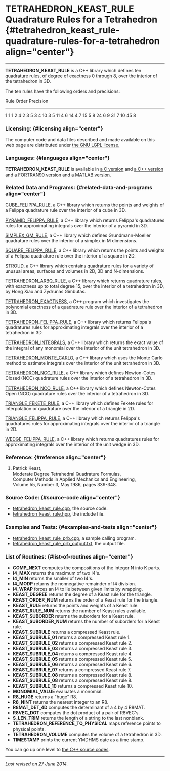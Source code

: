 TETRAHEDRON\_KEAST\_RULE\
Quadrature Rules for a Tetrahedron {#tetrahedron_keast_rule-quadrature-rules-for-a-tetrahedron align="center"}
==================================

------------------------------------------------------------------------

**TETRAHEDRON\_KEAST\_RULE** is a C++ library which defines ten
quadrature rules, of degree of exactness 0 through 8, over the interior
of the tetrahedron in 3D.

The ten rules have the following orders and precisions:

  Rule   Order   Precision
  ------ ------- -----------
  1      1       1
  2      4       2
  3      5       3
  4      10      3
  5      11      4
  6      14      4
  7      15      5
  8      24      6
  9      31      7
  10     45      8

### Licensing: {#licensing align="center"}

The computer code and data files described and made available on this
web page are distributed under [the GNU LGPL
license.](../../txt/gnu_lgpl.txt)

### Languages: {#languages align="center"}

**TETRAHEDRON\_KEAST\_RULE** is available in [a C
version](../../c_src/tetrahedron_keast_rule/tetrahedron_keast_rule.md)
and [a C++
version](../../master/tetrahedron_keast_rule/tetrahedron_keast_rule.md)
and [a FORTRAN90
version](../../f_src/tetrahedron_keast_rule/tetrahedron_keast_rule.md)
and [a MATLAB
version](../../m_src/tetrahedron_keast_rule/tetrahedron_keast_rule.md).

### Related Data and Programs: {#related-data-and-programs align="center"}

[CUBE\_FELIPPA\_RULE](../../master/cube_felippa_rule/cube_felippa_rule.md),
a C++ library which returns the points and weights of a Felippa
quadrature rule over the interior of a cube in 3D.

[PYRAMID\_FELIPPA\_RULE](../../master/pyramid_felippa_rule/pyramid_felippa_rule.md),
a C++ library which returns Felippa's quadratures rules for
approximating integrals over the interior of a pyramid in 3D.

[SIMPLEX\_GM\_RULE](../../master/simplex_gm_rule/simplex_gm_rule.md),
a C++ library which defines Grundmann-Moeller quadrature rules over the
interior of a simplex in M dimensions.

[SQUARE\_FELIPPA\_RULE](../../master/square_felippa_rule/square_felippa_rule.md),
a C++ library which returns the points and weights of a Felippa
quadrature rule over the interior of a square in 2D.

[STROUD](../../master/stroud/stroud.md), a C++ library which contains
quadrature rules for a variety of unusual areas, surfaces and volumes in
2D, 3D and N-dimensions.

[TETRAHEDRON\_ARBQ\_RULE](../../master/tetrahedron_arbq_rule/tetrahedron_arbq_rule.md),
a C++ library which returns quadrature rules, with exactness up to total
degree 15, over the interior of a tetrahedron in 3D, by Hong Xiao and
Zydrunas Gimbutas.

[TETRAHEDRON\_EXACTNESS](../../master/tetrahedron_exactness/tetrahedron_exactness.md),
a C++ program which investigates the polynomial exactness of a
quadrature rule over the interior of a tetrahedron in 3D.

[TETRAHEDRON\_FELIPPA\_RULE](../../master/tetrahedron_felippa_rule/tetrahedron_felippa_rule.md),
a C++ library which returns Felippa's quadratures rules for
approximating integrals over the interior of a tetrahedron in 3D.

[TETRAHEDRON\_INTEGRALS](../../master/tetrahedron_integrals/tetrahedron_integrals.md),
a C++ library which returns the exact value of the integral of any
monomial over the interior of the unit tetrahedron in 3D.

[TETRAHEDRON\_MONTE\_CARLO](../../master/tetrahedron_monte_carlo/tetrahedron_monte_carlo.md),
a C++ library which uses the Monte Carlo method to estimate integrals
over the interior of the unit tetrahedron in 3D.

[TETRAHEDRON\_NCC\_RULE](../../master/tetrahedron_ncc_rule/tetrahedron_ncc_rule.md),
a C++ library which defines Newton-Cotes Closed (NCC) quadrature rules
over the interior of a tetrahedron in 3D.

[TETRAHEDRON\_NCO\_RULE](../../master/tetrahedron_nco_rule/tetrahedron_nco_rule.md),
a C++ library which defines Newton-Cotes Open (NCO) quadrature rules
over the interior of a tetrahedron in 3D.

[TRIANGLE\_FEKETE\_RULE](../../master/triangle_fekete_rule/triangle_fekete_rule.md),
a C++ library which defines Fekete rules for interpolation or quadrature
over the interior of a triangle in 2D.

[TRIANGLE\_FELIPPA\_RULE](../../master/triangle_felippa_rule/triangle_felippa_rule.md),
a C++ library which returns Felippa's quadratures rules for
approximating integrals over the interior of a triangle in 2D.

[WEDGE\_FELIPPA\_RULE](../../master/wedge_felippa_rule/wedge_felippa_rule.md),
a C++ library which returns quadratures rules for approximating
integrals over the interior of the unit wedge in 3D.

### Reference: {#reference align="center"}

1.  Patrick Keast,\
    Moderate Degree Tetrahedral Quadrature Formulas,\
    Computer Methods in Applied Mechanics and Engineering,\
    Volume 55, Number 3, May 1986, pages 339-348.

### Source Code: {#source-code align="center"}

-   [tetrahedron\_keast\_rule.cpp](tetrahedron_keast_rule.cpp), the
    source code.
-   [tetrahedron\_keast\_rule.hpp](tetrahedron_keast_rule.hpp), the
    include file.

### Examples and Tests: {#examples-and-tests align="center"}

-   [tetrahedron\_keast\_rule\_prb.cpp](tetrahedron_keast_rule_prb.cpp),
    a sample calling program.
-   [tetrahedron\_keast\_rule\_prb\_output.txt](tetrahedron_keast_rule_prb_output.txt),
    the output file.

### List of Routines: {#list-of-routines align="center"}

-   **COMP\_NEXT** computes the compositions of the integer N into K
    parts.
-   **I4\_MAX** returns the maximum of two I4's.
-   **I4\_MIN** returns the smaller of two I4's.
-   **I4\_MODP** returns the nonnegative remainder of I4 division.
-   **I4\_WRAP** forces an I4 to lie between given limits by wrapping.
-   **KEAST\_DEGREE** returns the degree of a Keast rule for the
    triangle.
-   **KEAST\_ORDER\_NUM** returns the order of a Keast rule for the
    triangle.
-   **KEAST\_RULE** returns the points and weights of a Keast rule.
-   **KEAST\_RULE\_NUM** returns the number of Keast rules available.
-   **KEAST\_SUBORDER** returns the suborders for a Keast rule.
-   **KEAST\_SUBORDER\_NUM** returns the number of suborders for a Keast
    rule.
-   **KEAST\_SUBRULE** returns a compressed Keast rule.
-   **KEAST\_SUBRULE\_01** returns a compressed Keast rule 1.
-   **KEAST\_SUBRULE\_02** returns a compressed Keast rule 2.
-   **KEAST\_SUBRULE\_03** returns a compressed Keast rule 3.
-   **KEAST\_SUBRULE\_04** returns a compressed Keast rule 4.
-   **KEAST\_SUBRULE\_05** returns a compressed Keast rule 5.
-   **KEAST\_SUBRULE\_06** returns a compressed Keast rule 6.
-   **KEAST\_SUBRULE\_07** returns a compressed Keast rule 7.
-   **KEAST\_SUBRULE\_08** returns a compressed Keast rule 8.
-   **KEAST\_SUBRULE\_08** returns a compressed Keast rule 8.
-   **KEAST\_SUBRULE\_10** returns a compressed Keast rule 10.
-   **MONOMIAL\_VALUE** evaluates a monomial.
-   **R8\_HUGE** returns a "huge" R8.
-   **R8\_NINT** returns the nearest integer to an R8.
-   **R8MAT\_DET\_4D** computes the determinant of a 4 by 4 R8MAT.
-   **R8VEC\_DOT** computes the dot product of a pair of R8VEC's.
-   **S\_LEN\_TRIM** returns the length of a string to the last
    nonblank.
-   **TETRAHEDRON\_REFERENCE\_TO\_PHYSICAL** maps reference points to
    physical points.
-   **TETRAHEDRON\_VOLUME** computes the volume of a tetrahedron in 3D.
-   **TIMESTAMP** prints the current YMDHMS date as a time stamp.

You can go up one level to [the C++ source codes](../cpp_src.md).

------------------------------------------------------------------------

*Last revised on 27 June 2014.*
